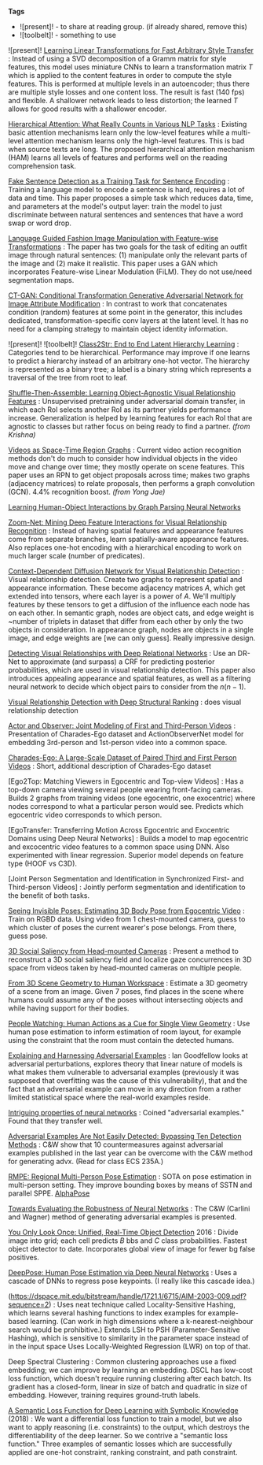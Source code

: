 **Tags**
- ![present]! - to share at reading group. (if already shared, remove this)
- ![toolbelt]! - something to use

![present]! [Learning Linear Transformations for Fast Arbitrary Style Transfer](https://arxiv.org/pdf/1808.04537.pdf)
: Instead of using a SVD decomposition of a Gramm matrix for style features, this model uses miniature CNNs to learn a transformation matrix $T$ which is applied to the content features in order to compute the style features. This is performed at multiple levels in an autoencoder; thus there are multiple style losses and one content loss. The result is fast (140 fps) and flexible. A shallower network leads to less distortion; the learned $T$ allows for good results with a shallower encoder.

[Hierarchical Attention: What Really Counts in Various NLP Tasks](https://arxiv.org/pdf/1808.03728.pdf)
: Existing basic attention mechanisms learn only the low-level features while a multi-level attention mechanism learns only the high-level features. This is bad when source texts are long. The proposed hierarchical attention mechanism (HAM) learns all levels of features and performs well on the reading comprehension task.

[Fake Sentence Detection as a Training Task for Sentence Encoding](https://arxiv.org/pdf/1808.03840.pdf)
: Training a language model to encode a sentence is hard, requires a lot of data and time. This paper proposes a simple task which reduces data, time, and parameters at the model's output layer: train the model to just discriminate between natural sentences and sentences that have a word swap or word drop.

[Language Guided Fashion Image Manipulation with Feature-wise Transformations](https://arxiv.org/pdf/1808.04000.pdf)
: The paper has two goals for the task of editing an outfit image through natural sentences: (1) manipulate only the relevant parts of the image and (2) make it realistic. This paper uses a GAN which incorporates Feature-wise Linear Modulation (FiLM). They do not use/need segmentation maps.

[CT-GAN: Conditional Transformation Generative Adversarial Network for Image Attribute Modification](https://arxiv.org/pdf/1807.04812.pdf)
: In contrast to work that concatenates condition (random) features at some point in the generator, this includes dedicated, transformation-specific conv layers at the latent level. It has no need for a clamping strategy to maintain object identity information.

![present]! ![toolbelt]! [Class2Str: End to End Latent Hierarchy Learning](https://arxiv.org/pdf/1808.06675.pdf)
: Categories tend to be hierarchical. Performance may improve if one learns to predict a hierarchy instead of an arbitrary one-hot vector. The hierarchy is represented as a binary tree; a label is a binary string which represents a traversal of the tree from root to leaf.

[Shuffle-Then-Assemble: Learning Object-Agnostic Visual Relationship Features](https://arxiv.org/pdf/1808.00171.pdf)
: Unsupervised pretraining under adversarial domain transfer, in which each RoI selects another RoI as its partner yields performance increase. Generalization is helped by learning features for each RoI that are agnostic to classes but rather focus on being ready to find a partner. *(from Krishna)*

[Videos as Space-Time Region Graphs]([https://arxiv.org/abs/1806.01810](https://arxiv.org/abs/1806.01810))
: Current video action recognition methods don't do much to consider how individual objects in the video move and change over time; they mostly operate on scene features. This paper uses an RPN to get object proposals across time; makes two graphs (adjacency matrices) to relate proposals, then performs a graph convolution (GCN). 4.4% recognition boost. *(from Yong Jae)*

[Learning Human-Object Interactions by Graph Parsing Neural Networks](https://arxiv.org/pdf/1808.07962.pdf)


[Zoom-Net: Mining Deep Feature Interactions for Visual Relationship Recognition](https://arxiv.org/pdf/1807.04979.pdf)
: Instead of having spatial features and appearance features come from separate branches, learn spatially-aware appearance features. Also replaces one-hot encoding with a hierarchical encoding to work on much larger scale (number of predicates).

[Context-Dependent Diffusion Network for Visual Relationship Detection](https://arxiv.org/abs/1809.06213)
: Visual relationship detection. Create two graphs to represent spatial and appearance information. These become adjacency matrices $A$, which get extended into tensors, where each layer is a power of $A$. We'll multiply features by these tensors to get a diffusion of the influence each node has on each other. In semantic graph, nodes are object cats, and edge weight is ~number of triplets in dataset that differ from each other by only the two objects in consideration. In appearance graph, nodes are objects in a single image, and edge weights are [we can only guess]. Really impressive design.

[Detecting Visual Relationships with Deep Relational Networks](http://openaccess.thecvf.com/content_cvpr_2017/papers/Dai_Detecting_Visual_Relationships_CVPR_2017_paper.pdf)
: Use an DR-Net to approximate (and surpass) a CRF for predicting posterior probabilities, which are used in visual relationship detection. This paper also introduces appealing appearance and spatial features, as well as a filtering neural network to decide which object pairs to consider from the $n(n-1)$.

[Visual Relationship Detection with Deep Structural Ranking](http://vipl.ict.ac.cn/uploadfile/upload/2018030615400539.pdf)
: does visual relationship detection

[Actor and Observer: Joint Modeling of First and Third-Person Videos](https://arxiv.org/abs/1804.09627)
: Presentation of Charades-Ego dataset and ActionObserverNet model for embedding 3rd-person and 1st-person video into a common space.

[Charades-Ego: A Large-Scale Dataset of Paired Third and First Person Videos](https://arxiv.org/pdf/1804.09626.pdf)
: Short, additional description of Charades-Ego dataset

[Ego2Top: Matching Viewers in Egocentric and Top-view Videos]
: Has a top-down camera viewing several people wearing front-facing cameras. Builds 2 graphs from training videos (one egocentric, one exocentric) where nodes correspond to what a particular person would see. Predicts which egocentric video corresponds to which person.

[EgoTransfer: Transferring Motion Across Egocentric and Exocentric Domains using Deep Neural Networks]
: Builds a model to map egocentric and excocentric video features to a common space using DNN. Also experimented with linear regression. Superior model depends on feature type (HOOF vs C3D).

[Joint Person Segmentation and Identification in Synchronized First- and Third-person Videos]
: Jointly perform segmentation and identification to the benefit of both tasks.

[Seeing Invisible Poses: Estimating 3D Body Pose from Egocentric Video](http://www.cs.utexas.edu/~grauman/papers/ego-pose-cvpr2017.pdf)
: Train on RGBD data. Using video from 1 chest-mounted camera, guess to which cluster of poses the current wearer's pose belongs. From there, guess pose.

[3D Social Saliency from Head-mounted Cameras](http://www.cs.cmu.edu/~hyunsoop/nips/NIPS12.pdf)
: Present a method to reconstruct a 3D social saliency field and localize gaze concurrences in 3D space from videos taken by head-mounted cameras on multiple people.

[From 3D Scene Geometry to Human Workspace](http://www.cs.cmu.edu/~abhinavg/affordances/)
: Estimate a 3D geometry of a scene from an image. Given 7 poses, find places in the scene where humans could assume any of the poses without intersecting objects and while having support for their bodies.

[People Watching: Human Actions as a Cue for Single View Geometry](https://arxiv.org/pdf/1411.4958.pdf)
: Use human pose estimation to inform estimation of room layout, for example using the constraint that the room must contain the detected humans.

[Explaining and Harnessing Adversarial Examples](https://arxiv.org/pdf/1412.6572.pdf)
: Ian Goodfellow looks at adversarial perturbations, explores theory that linear nature of models is what makes them vulnerable to adversarial examples (previously it was supposed that overfitting was the cause of this vulnerability), that and the fact that an adversarial example can move in any direction from a rather limited statistical space where the real-world examples reside.

[Intriguing properties of neural networks](https://arxiv.org/pdf/1312.6199.pdf)
: Coined "adversarial examples." Found that they transfer well.

[Adversarial Examples Are Not Easily Detected: Bypassing Ten Detection Methods](https://arxiv.org/abs/1705.07263v2)
: C&W show that 10 countermeasures against adversarial examples published in the last year can be overcome with the C&W method for generating advx. (Read for class ECS 235A.)

[RMPE: Regional Multi-Person Pose Estimation](http://openaccess.thecvf.com/content_ICCV_2017/papers/Fang_RMPE_Regional_Multi-Person_ICCV_2017_paper.pdf)
: SOTA on pose estimation in multi-person setting. They improve bounding boxes by means of SSTN and parallel SPPE. [AlphaPose](https://github.com/MVIG-SJTU/AlphaPose)

[Towards Evaluating the Robustness of Neural Networks](https://arxiv.org/pdf/1608.04644.pdf)
: The C&W (Carlini and Wagner) method of generating adversarial examples is presented.

[You Only Look Once: Unified, Real-Time Object Detection](https://www.cv-foundation.org/openaccess/content_cvpr_2016/papers/Redmon_You_Only_Look_CVPR_2016_paper.pdf) 2016
: Divide image into grid; each cell predicts $B$ bbs and $C$ class probabilities. Fastest object detector to date. Incorporates global view of image for fewer bg false positives.

[DeepPose: Human Pose Estimation via Deep Neural Networks](https://www.cv-foundation.org/openaccess/content_cvpr_2014/papers/Toshev_DeepPose_Human_Pose_2014_CVPR_paper.pdf)
: Uses a cascade of DNNs to regress pose keypoints. (I really like this cascade idea.)

(https://dspace.mit.edu/bitstream/handle/1721.1/6715/AIM-2003-009.pdf?sequence=2)
: Uses neat technique called Locality-Sensitive Hashing, which learns several hashing functions to index examples for example-based learning. (Can work in high dimensions where a k-nearest-neighbour search would be prohibitive.) Extends LSH to PSH (Parameter-Sensitive Hashing), which is sensitive to similarity in the parameter space instead of in the input space Uses Locally-Weighted Regression (LWR) on top of that.

Deep Spectral Clustering
: Common clustering approaches use a fixed embedding; we can improve by learning an embedding. DSCL has low-cost loss function, which doesn't require running clustering after each batch. Its gradient has a closed-form, linear in size of batch and quadratic in size of embedding. However, training requires ground-truth labels.

[A Semantic Loss Function for Deep Learning with Symbolic Knowledge](http://starai.cs.ucla.edu/papers/XuICML18.pdf) (2018)
: We want a differential loss function to train a model, but we also want to apply reasoning (i.e. constraints) to the output, which destroys the differentiability of the deep learner. So we contrive a "semantic loss function." Three examples of semantic losses which are successfully applied are one-hot constraint, ranking constraint, and path constraint.
<!--stackedit_data:
eyJoaXN0b3J5IjpbLTEzNDI4ODU2NzksLTc0MTk5NTU0LDM4NT
k2OTk5LDExOTAyMjYwNDIsMTk0MDA4NzQ2MywtMTEwOTE5NTEy
MSwtMTI3NTUyMjI1LC00NTYzOTc0NzgsMTMzNTg5Mzg2Niw1Mj
I0ODQ0ODMsLTE1OTI3NTgzMDUsLTk2MzU3OTE1NCwyMjM5NzQ0
NDIsLTU2NzQ1NDAxNCwyMTM5OTE1NDczLC0xNTk5NzQwMTY4LC
03NDY4ODY2MzEsMTE0Mjg5MTAzMSwxMjUyNjI4MTI0LC0xNjM5
MDE4Mzc2XX0=
-->